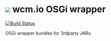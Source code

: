 <img src="http://wcm.io/images/favicon-16@2x.png"/> wcm.io OSGi wrapper
======
[![Build Status](https://travis-ci.org/wcm-io/wcm-io-osgi-wrapper.png?branch=develop)](https://travis-ci.org/wcm-io/wcm-io-osgi-wrapper)

OSGi wrapper bundles for 3rdparty JARs.
